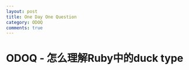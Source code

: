 ```yaml
---
layout: post
title: One Day One Question
category: ODOQ
comments: true
---
```



# ODOQ - 怎么理解Ruby中的duck type
